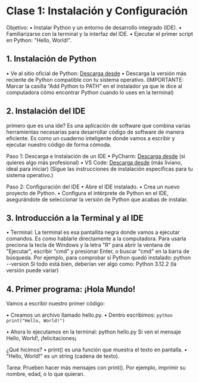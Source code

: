 # Clase 1: Instalación y Configuración
Objetivo:
•	Instalar Python y un entorno de desarrollo integrado (IDE).
•	Familiarizarse con la terminal y la interfaz del IDE.
•	Ejecutar el primer script en Python: "Hello, World!".

## 1. Instalación de Python

•	Ve al sitio oficial de Python: [Descarga desde](https://www.python.org/downloads/)
•	Descarga la versión más reciente de Python compatible con tu sistema operativo. 
(IMPORTANTE: Marcar la casilla “Add Python to PATH” en el instalador ya que le dice al computadora cómo encontrar Python cuando lo uses en la terminal)


## 2. Instalación del IDE
primero que es una ide?
Es una aplicación de software que  combina varias herramientas necesarias para desarrollar código de software de manera eficiente.
Es como un cuaderno inteligente donde vamos a escribir y ejecutar nuestro código de forma cómoda.

Paso 1: Descarga e Instalación de un IDE
•	PyCharm: [Descarga desde](https://www.jetbrains.com/es-es/pycharm/download/?section=windows) (si quieres algo más profesional)
•	VS Code: [Descarga desde](https://code.visualstudio.com/download) (más liviano, ideal para iniciar)
(Sigue las instrucciones de instalación específicas para tu sistema operativo.)

Paso 2: Configuración del IDE
•	Abre el IDE instalado.
•	Crea un nuevo proyecto de Python.
•	Configura el intérprete de Python en el IDE, asegurándote de seleccionar la versión de Python que acabas de instalar.

## 3. Introducción a la Terminal y al IDE
•	Terminal: La terminal es esa pantallita negra donde vamos a ejecutar comandos. Es como hablarle directamente a la computadora.
Para usarla preciona la tecla de Windows y la letra "R" para abrir la ventana de "Ejecutar", escribir "cmd" y presionar Enter, o  buscar "cmd" en la barra de búsqueda.
Por ejemplo, para comprobar si Python quedó instalado:
    python --version
Si todo está bien, deberían ver algo como: Python 3.12.2 (la versión puede variar)

## 4. Primer programa: ¡Hola Mundo!
Vamos a escribir nuestro primer código:

•   Creamos un archivo llamado hello.py.
•   Dentro escribimos:
        ```python
        print("Hello, World!")```

•   Ahora lo ejecutamos en la terminal:
        python hello.py
    Si ven el mensaje Hello, World!, ¡felicitaciones¡

¿Qué hicimos?
•   print() es una función que muestra el texto en pantalla.
•   "Hello, World!" es un string (cadena de texto).

Tarea:
Prueben hacer más mensajes con print(). Por ejemplo, imprimir su nombre, edad, o lo que quieran.